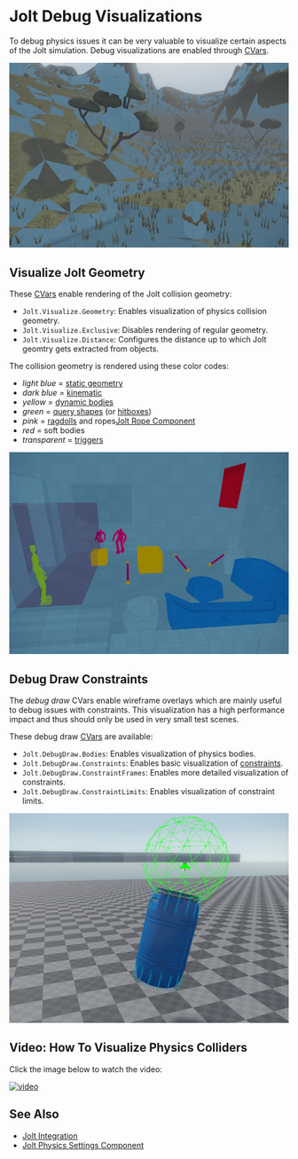 # Jolt Debug Visualizations

To debug physics issues it can be very valuable to visualize certain aspects of the Jolt simulation.
Debug visualizations are enabled through [CVars](../../debugging/cvars.md).

![Jolt Geometry](media/jolt-debug-geo-terrain.jpg)

## Visualize Jolt Geometry

These [CVars](../../debugging/cvars.md) enable rendering of the Jolt collision geometry:

* `Jolt.Visualize.Geometry`: Enables visualization of physics collision geometry.
* `Jolt.Visualize.Exclusive`: Disables rendering of regular geometry.
* `Jolt.Visualize.Distance`: Configures the distance up to which Jolt geomtry gets extracted from objects.

The collision geometry is rendered using these color codes:

* *light blue* = [static geometry](actors/jolt-static-actor-component.md)
* *dark blue* = [kinematic](actors/jolt-dynamic-actor-component.md)
* *yellow* = [dynamic bodies](actors/jolt-dynamic-actor-component.md)
* *green* = [query shapes](actors/jolt-queryshape-actor-component.md) (or [hitboxes](ragdolls/jolt-hitbox-component.md))
* *pink* = [ragdolls](ragdolls/jolt-ragdoll-component.md) and ropes[Jolt Rope Component](special/jolt-rope-component.md)
* *red* = soft bodies
* *transparent* = [triggers](actors/jolt-trigger-component.md)

![Color coding](media/jolt-debug-geo-types.jpg)

## Debug Draw Constraints

The *debug draw* CVars enable wireframe overlays which are mainly useful to debug issues with constraints. This visualization has a high performance impact and thus should only be used in very small test scenes.

These debug draw [CVars](../../debugging/cvars.md) are available:

* `Jolt.DebugDraw.Bodies`: Enables visualization of physics bodies.
* `Jolt.DebugDraw.Constraints`: Enables basic visualization of [constraints](constraints/jolt-constraints.md).
* `Jolt.DebugDraw.ConstraintFrames`: Enables more detailed visualization of constraints.
* `Jolt.DebugDraw.ConstraintLimits`: Enables visualization of constraint limits.

![Jolt Debug Visualization](media/jolt-debug-vis.jpg)

## Video: How To Visualize Physics Colliders

Click the image below to watch the video:

[![video](https://img.youtube.com/vi/ej4BWrucrFw/0.jpg)](https://www.youtube.com/watch?v=ej4BWrucrFw)

## See Also

* [Jolt Integration](jolt-overview.md)
* [Jolt Physics Settings Component](jolt-settings-component.md)
